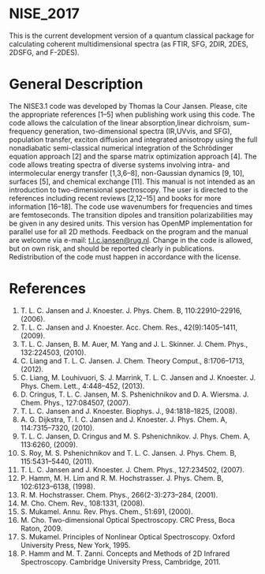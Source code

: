 # NISE_2017
This is the current development version of a quantum classical package for calculating coherent multidimensional spectra (as FTIR, SFG, 2DIR, 2DES, 2DSFG, and F-2DES). 
# General Description
The NISE3.1 code was developed by Thomas la Cour Jansen. Please, cite the appropriate references [1–5] when publishing work using this code. The code allows the calculation of the linear absorption,linear dichroism, sum-frequency generation, two-dimensional spectra (IR,UVvis, and SFG), population transfer, exciton diffusion and integrated anisotropy using the full nonadiabatic semi-classical numerical integration of the Schrödinger equation approach [2] and the sparse matrix optimization approach [4]. The code allows treating spectra of diverse systems involving intra- and intermolecular energy transfer [1,3,6–8], non-Gaussian dynamics [9, 10], surfaces [5], and chemical exchange [11]. This manual is not intended as an introduction to two-dimensional spectroscopy. The user is directed to the references including recent reviews [2,12–15] and books for more information [16–18]. The code use wavenumbers for frequencies and times are femtoseconds. The transition dipoles and transition polarizabilities may be given in any desired units. This version has OpenMP implementation for parallel use for all 2D methods.
Feedback on the program and the manual are welcome via e-mail: t.l.c.jansen@rug.nl. Change in the code is allowed, but on own risk, and should be reported clearly in publications. Redistribution of the code must happen in accordance with the license.
# References
1. T. L. C. Jansen and J. Knoester. J. Phys. Chem. B, 110:22910–22916, (2006).
2. T. L. C. Jansen and J. Knoester. Acc. Chem. Res., 42(9):1405–1411, (2009).
3. T. L. C. Jansen, B. M. Auer, M. Yang and J. L. Skinner. J. Chem. Phys., 132:224503, (2010).
4. C. Liang and T. L. C. Jansen. J. Chem. Theory Comput., 8:1706–1713, (2012).
5. C. Liang, M. Louhivuori, S. J. Marrink, T. L. C. Jansen and J. Knoester. J. Phys.
Chem. Lett., 4:448–452, (2013).
6. D. Cringus, T. L. C. Jansen, M. S. Pshenichnikov and D. A. Wiersma. J. Chem.
Phys., 127:084507, (2007).
7. T. L. C. Jansen and J. Knoester. Biophys. J., 94:1818–1825, (2008).
8. A. G. Dijkstra, T. l. C. Jansen and J. Knoester. J. Phys. Chem. A, 114:7315–7320, (2010).
9. T. L. C. Jansen, D. Cringus and M. S. Pshenichnikov. J. Phys. Chem. A, 113:6260, (2009).
10. S. Roy, M. S. Pshenichnikov and T. L. C. Jansen. J. Phys. Chem. B, 115:5431–5440, (2011).
11. T. L. C. Jansen and J. Knoester. J. Chem. Phys., 127:234502, (2007).
12. P. Hamm, M. H. Lim and R. M. Hochstrasser. J. Phys. Chem. B, 102:6123–6138,
(1998).
13. R. M. Hochstrasser. Chem. Phys., 266(2-3):273–284, (2001).
14. M. Cho. Chem. Rev., 108:1331, (2008).
15. S. Mukamel. Annu. Rev. Phys. Chem., 51:691, (2000).
16. M. Cho. Two-dimensional Optical Spectroscopy. CRC Press, Boca Raton, 2009.
17. S. Mukamel. Principles of Nonlinear Optical Spectroscopy. Oxford University Press,
New York, 1995.
18. P. Hamm and M. T. Zanni. Concepts and Methods of 2D Infrared Spectroscopy. Cambridge University Press, Cambridge, 2011.
